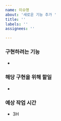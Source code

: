 ```yaml
---
name: 이슈명
about: '새로운 기능 추가 '
title: ''
labels: ''
assignees: ''

---
```


### 구현하려는 기능 
-
### 해당 구현을 위해 할일
-
### 예상 작업 시간
- 3H
